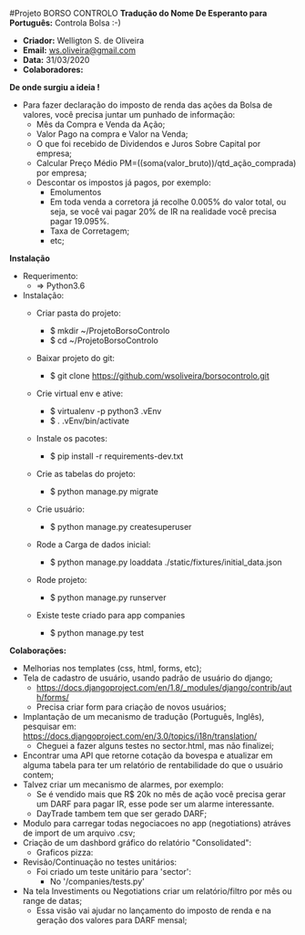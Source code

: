 #Projeto BORSO CONTROLO
**Tradução do Nome De Esperanto para Português:** Controla Bolsa :-)
-   **Criador:** Welligton S. de Oliveira
-   **Email:** ws.oliveira@gmail.com
-   **Data:** 31/03/2020
-   **Colaboradores:**

**De onde surgiu a ideia !**
- Para fazer declaração do imposto de renda das ações da Bolsa de valores, você precisa juntar um punhado 
de informação:
    -   Mês da Compra e Venda da Ação;
    -   Valor Pago na compra e Valor na Venda;
    -   O que foi recebido de Dividendos e Juros Sobre Capital por empresa;
    -   Calcular Preço Médio PM=((soma(valor_bruto))/qtd_ação_comprada) por empresa;
    -   Descontar os impostos já pagos, por exemplo:
        -   Emolumentos
        -   Em toda venda a corretora já recolhe 0.005% do valor total, ou seja, se você vai pagar 20% de IR na
         realidade você precisa pagar 19.095%.
        - Taxa de Corretagem;
        - etc;

**Instalação**
-   Requerimento:
    - => Python3.6
-   Instalação:
    - Criar pasta do projeto:
        -   $ mkdir ~/ProjetoBorsoControlo
        -   $ cd ~/ProjetoBorsoControlo
    - Baixar projeto do git:
        -   $ git clone https://github.com/wsoliveira/borsocontrolo.git
    - Crie virtual env e ative:
        -   $ virtualenv -p python3 .vEnv
        -   $ . .vEnv/bin/activate
        
    - Instale os pacotes:
        -   $ pip install -r requirements-dev.txt
       
    - Crie as tabelas do projeto:
        -   $ python manage.py migrate

    - Crie usuário:
        -   $ python manage.py createsuperuser
        
    - Rode a Carga de dados inicial:
        -   $ python manage.py loaddata ./static/fixtures/initial_data.json

    - Rode projeto:        
        -   $ python manage.py runserver
        
    - Existe teste criado para app companies
        - $ python manage.py test        


    
    

**Colaborações:**
- Melhorias nos templates (css, html, forms, etc);
- Tela de cadastro de usuário, usando padrão de usuário do django;
    - https://docs.djangoproject.com/en/1.8/_modules/django/contrib/auth/forms/
    - Precisa criar form para criação de novos usuários;
- Implantação de um mecanismo de tradução (Português, Inglês), pesquisar em:
    https://docs.djangoproject.com/en/3.0/topics/i18n/translation/
    - Cheguei a fazer alguns testes no sector.html, mas não finalizei;
- Encontrar uma API que retorne cotação da bovespa e atualizar em alguma tabela para ter um relatório de rentabilidade
 do que o usuário contem;
- Talvez criar um mecanismo de alarmes, por exemplo:
    -   Se é vendido mais que R$ 20k no mês de ação você precisa gerar um DARF para pagar IR, esse pode
    ser um alarme interessante.
    -   DayTrade tambem tem que ser gerado DARF;
- Modulo para carregar todas negociacoes no app (negotiations) atráves de import de um arquivo .csv;
- Criação de um dashbord gráfico do relatório "Consolidated":
    - Graficos pizza:
- Revisão/Continuação no testes unitários:
    - Foi criado um teste unitário para 'sector':
        - No '/companies/tests.py'
- Na tela Investiments ou Negotiations criar um relatório/filtro por mês ou range de datas;
    - Essa visão vai ajudar no lançamento do imposto de renda e na geração dos valores para DARF mensal;
